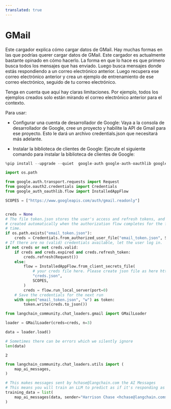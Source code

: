 ```yaml
---
translated: true
---
```


# GMail

Este cargador explica cómo cargar datos de GMail. Hay muchas formas en las que podrías querer cargar datos de GMail. Este cargador es actualmente bastante opinado en cómo hacerlo. La forma en que lo hace es que primero busca todos los mensajes que has enviado. Luego busca mensajes donde estás respondiendo a un correo electrónico anterior. Luego recupera ese correo electrónico anterior y crea un ejemplo de entrenamiento de ese correo electrónico, seguido de tu correo electrónico.

Tenga en cuenta que aquí hay claras limitaciones. Por ejemplo, todos los ejemplos creados solo están mirando el correo electrónico anterior para el contexto.

Para usar:

- Configurar una cuenta de desarrollador de Google: Vaya a la consola de desarrollador de Google, cree un proyecto y habilite la API de Gmail para ese proyecto. Esto le dará un archivo credentials.json que necesitará más adelante.

- Instalar la biblioteca de clientes de Google: Ejecute el siguiente comando para instalar la biblioteca de clientes de Google:

```python
%pip install --upgrade --quiet  google-auth google-auth-oauthlib google-auth-httplib2 google-api-python-client
```

```python
import os.path

from google.auth.transport.requests import Request
from google.oauth2.credentials import Credentials
from google_auth_oauthlib.flow import InstalledAppFlow

SCOPES = ["https://www.googleapis.com/auth/gmail.readonly"]


creds = None
# The file token.json stores the user's access and refresh tokens, and is
# created automatically when the authorization flow completes for the first
# time.
if os.path.exists("email_token.json"):
    creds = Credentials.from_authorized_user_file("email_token.json", SCOPES)
# If there are no (valid) credentials available, let the user log in.
if not creds or not creds.valid:
    if creds and creds.expired and creds.refresh_token:
        creds.refresh(Request())
    else:
        flow = InstalledAppFlow.from_client_secrets_file(
            # your creds file here. Please create json file as here https://cloud.google.com/docs/authentication/getting-started
            "creds.json",
            SCOPES,
        )
        creds = flow.run_local_server(port=0)
    # Save the credentials for the next run
    with open("email_token.json", "w") as token:
        token.write(creds.to_json())
```

```python
from langchain_community.chat_loaders.gmail import GMailLoader
```

```python
loader = GMailLoader(creds=creds, n=3)
```

```python
data = loader.load()
```

```python
# Sometimes there can be errors which we silently ignore
len(data)
```

```output
2
```

```python
from langchain_community.chat_loaders.utils import (
    map_ai_messages,
)
```

```python
# This makes messages sent by hchase@langchain.com the AI Messages
# This means you will train an LLM to predict as if it's responding as hchase
training_data = list(
    map_ai_messages(data, sender="Harrison Chase <hchase@langchain.com>")
)
```
